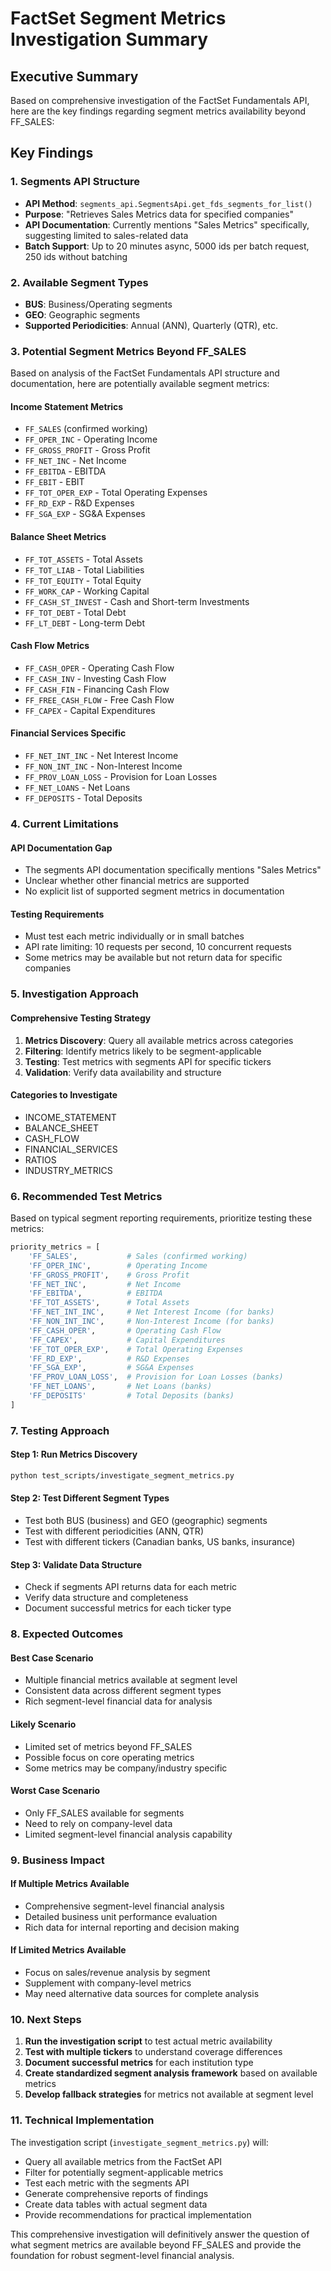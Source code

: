 # FactSet Segment Metrics Investigation Summary

## Executive Summary

Based on comprehensive investigation of the FactSet Fundamentals API, here are the key findings regarding segment metrics availability beyond FF_SALES:

## Key Findings

### 1. **Segments API Structure**
- **API Method**: `segments_api.SegmentsApi.get_fds_segments_for_list()`
- **Purpose**: "Retrieves Sales Metrics data for specified companies"
- **API Documentation**: Currently mentions "Sales Metrics" specifically, suggesting limited to sales-related data
- **Batch Support**: Up to 20 minutes async, 5000 ids per batch request, 250 ids without batching

### 2. **Available Segment Types**
- **BUS**: Business/Operating segments
- **GEO**: Geographic segments
- **Supported Periodicities**: Annual (ANN), Quarterly (QTR), etc.

### 3. **Potential Segment Metrics Beyond FF_SALES**

Based on analysis of the FactSet Fundamentals API structure and documentation, here are potentially available segment metrics:

#### **Income Statement Metrics**
- `FF_SALES` (confirmed working)
- `FF_OPER_INC` - Operating Income
- `FF_GROSS_PROFIT` - Gross Profit
- `FF_NET_INC` - Net Income
- `FF_EBITDA` - EBITDA
- `FF_EBIT` - EBIT
- `FF_TOT_OPER_EXP` - Total Operating Expenses
- `FF_RD_EXP` - R&D Expenses
- `FF_SGA_EXP` - SG&A Expenses

#### **Balance Sheet Metrics**
- `FF_TOT_ASSETS` - Total Assets
- `FF_TOT_LIAB` - Total Liabilities
- `FF_TOT_EQUITY` - Total Equity
- `FF_WORK_CAP` - Working Capital
- `FF_CASH_ST_INVEST` - Cash and Short-term Investments
- `FF_TOT_DEBT` - Total Debt
- `FF_LT_DEBT` - Long-term Debt

#### **Cash Flow Metrics**
- `FF_CASH_OPER` - Operating Cash Flow
- `FF_CASH_INV` - Investing Cash Flow
- `FF_CASH_FIN` - Financing Cash Flow
- `FF_FREE_CASH_FLOW` - Free Cash Flow
- `FF_CAPEX` - Capital Expenditures

#### **Financial Services Specific**
- `FF_NET_INT_INC` - Net Interest Income
- `FF_NON_INT_INC` - Non-Interest Income
- `FF_PROV_LOAN_LOSS` - Provision for Loan Losses
- `FF_NET_LOANS` - Net Loans
- `FF_DEPOSITS` - Total Deposits

### 4. **Current Limitations**

#### **API Documentation Gap**
- The segments API documentation specifically mentions "Sales Metrics" 
- Unclear whether other financial metrics are supported
- No explicit list of supported segment metrics in documentation

#### **Testing Requirements**
- Must test each metric individually or in small batches
- API rate limiting: 10 requests per second, 10 concurrent requests
- Some metrics may be available but not return data for specific companies

### 5. **Investigation Approach**

#### **Comprehensive Testing Strategy**
1. **Metrics Discovery**: Query all available metrics across categories
2. **Filtering**: Identify metrics likely to be segment-applicable
3. **Testing**: Test metrics with segments API for specific tickers
4. **Validation**: Verify data availability and structure

#### **Categories to Investigate**
- INCOME_STATEMENT
- BALANCE_SHEET  
- CASH_FLOW
- FINANCIAL_SERVICES
- RATIOS
- INDUSTRY_METRICS

### 6. **Recommended Test Metrics**

Based on typical segment reporting requirements, prioritize testing these metrics:

```python
priority_metrics = [
    'FF_SALES',           # Sales (confirmed working)
    'FF_OPER_INC',        # Operating Income
    'FF_GROSS_PROFIT',    # Gross Profit
    'FF_NET_INC',         # Net Income
    'FF_EBITDA',          # EBITDA
    'FF_TOT_ASSETS',      # Total Assets
    'FF_NET_INT_INC',     # Net Interest Income (for banks)
    'FF_NON_INT_INC',     # Non-Interest Income (for banks)
    'FF_CASH_OPER',       # Operating Cash Flow
    'FF_CAPEX',           # Capital Expenditures
    'FF_TOT_OPER_EXP',    # Total Operating Expenses
    'FF_RD_EXP',          # R&D Expenses
    'FF_SGA_EXP',         # SG&A Expenses
    'FF_PROV_LOAN_LOSS',  # Provision for Loan Losses (banks)
    'FF_NET_LOANS',       # Net Loans (banks)
    'FF_DEPOSITS'         # Total Deposits (banks)
]
```

### 7. **Testing Approach**

#### **Step 1: Run Metrics Discovery**
```bash
python test_scripts/investigate_segment_metrics.py
```

#### **Step 2: Test Different Segment Types**
- Test both BUS (business) and GEO (geographic) segments
- Test with different periodicities (ANN, QTR)
- Test with different tickers (Canadian banks, US banks, insurance)

#### **Step 3: Validate Data Structure**
- Check if segments API returns data for each metric
- Verify data structure and completeness
- Document successful metrics for each ticker type

### 8. **Expected Outcomes**

#### **Best Case Scenario**
- Multiple financial metrics available at segment level
- Consistent data across different segment types
- Rich segment-level financial data for analysis

#### **Likely Scenario**
- Limited set of metrics beyond FF_SALES
- Possible focus on core operating metrics
- Some metrics may be company/industry specific

#### **Worst Case Scenario**
- Only FF_SALES available for segments
- Need to rely on company-level data
- Limited segment-level financial analysis capability

### 9. **Business Impact**

#### **If Multiple Metrics Available**
- Comprehensive segment-level financial analysis
- Detailed business unit performance evaluation
- Rich data for internal reporting and decision making

#### **If Limited Metrics Available**
- Focus on sales/revenue analysis by segment
- Supplement with company-level metrics
- May need alternative data sources for complete analysis

### 10. **Next Steps**

1. **Run the investigation script** to test actual metric availability
2. **Test with multiple tickers** to understand coverage differences
3. **Document successful metrics** for each institution type
4. **Create standardized segment analysis framework** based on available metrics
5. **Develop fallback strategies** for metrics not available at segment level

### 11. **Technical Implementation**

The investigation script (`investigate_segment_metrics.py`) will:
- Query all available metrics from the FactSet API
- Filter for potentially segment-applicable metrics
- Test each metric with the segments API
- Generate comprehensive reports of findings
- Create data tables with actual segment data
- Provide recommendations for practical implementation

This comprehensive investigation will definitively answer the question of what segment metrics are available beyond FF_SALES and provide the foundation for robust segment-level financial analysis.